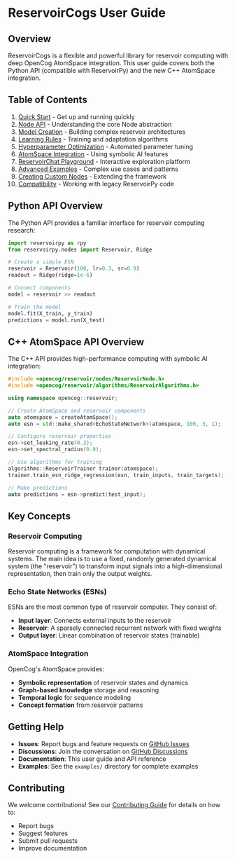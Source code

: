 # ReservoirCogs User Guide

## Overview

ReservoirCogs is a flexible and powerful library for reservoir computing with deep OpenCog AtomSpace integration. This user guide covers both the Python API (compatible with ReservoirPy) and the new C++ AtomSpace integration.

## Table of Contents

1. [Quick Start](quickstart.md) - Get up and running quickly
2. [Node API](node.md) - Understanding the core Node abstraction
3. [Model Creation](model.md) - Building complex reservoir architectures  
4. [Learning Rules](learning_rules.md) - Training and adaptation algorithms
5. [Hyperparameter Optimization](hyper.md) - Automated parameter tuning
6. [AtomSpace Integration](atomspace_integration.md) - Using symbolic AI features
7. [ReservoirChat Playground](playground.md) - Interactive exploration platform
8. [Advanced Examples](advanced_demo.md) - Complex use cases and patterns
9. [Creating Custom Nodes](create_new_node.md) - Extending the framework
10. [Compatibility](compat.md) - Working with legacy ReservoirPy code

## Python API Overview

The Python API provides a familiar interface for reservoir computing research:

```python
import reservoirpy as rpy
from reservoirpy.nodes import Reservoir, Ridge

# Create a simple ESN
reservoir = Reservoir(100, lr=0.3, sr=0.9)
readout = Ridge(ridge=1e-6)

# Connect components
model = reservoir >> readout

# Train the model
model.fit(X_train, y_train)
predictions = model.run(X_test)
```

## C++ AtomSpace API Overview

The C++ API provides high-performance computing with symbolic AI integration:

```cpp
#include <opencog/reservoir/nodes/ReservoirNode.h>
#include <opencog/reservoir/algorithms/ReservoirAlgorithms.h>

using namespace opencog::reservoir;

// Create AtomSpace and reservoir components
auto atomspace = createAtomSpace();
auto esn = std::make_shared<EchoStateNetwork>(atomspace, 100, 3, 1);

// Configure reservoir properties
esn->set_leaking_rate(0.3);
esn->set_spectral_radius(0.9);

// Use algorithms for training
algorithms::ReservoirTrainer trainer(atomspace);
trainer.train_esn_ridge_regression(esn, train_inputs, train_targets);

// Make predictions
auto predictions = esn->predict(test_input);
```

## Key Concepts

### Reservoir Computing

Reservoir computing is a framework for computation with dynamical systems. The main idea is to use a fixed, randomly generated dynamical system (the "reservoir") to transform input signals into a high-dimensional representation, then train only the output weights.

### Echo State Networks (ESNs)

ESNs are the most common type of reservoir computer. They consist of:
- **Input layer**: Connects external inputs to the reservoir
- **Reservoir**: A sparsely connected recurrent network with fixed weights
- **Output layer**: Linear combination of reservoir states (trainable)

### AtomSpace Integration

OpenCog's AtomSpace provides:
- **Symbolic representation** of reservoir states and dynamics
- **Graph-based knowledge** storage and reasoning
- **Temporal logic** for sequence modeling
- **Concept formation** from reservoir patterns

## Getting Help

- **Issues**: Report bugs and feature requests on [GitHub Issues](https://github.com/HyperCogWizard/reservoircogs/issues)
- **Discussions**: Join the conversation on [GitHub Discussions](https://github.com/HyperCogWizard/reservoircogs/discussions)
- **Documentation**: This user guide and API reference
- **Examples**: See the `examples/` directory for complete examples

## Contributing

We welcome contributions! See our [Contributing Guide](../CONTRIBUTING.md) for details on how to:
- Report bugs
- Suggest features  
- Submit pull requests
- Improve documentation